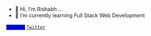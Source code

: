 - 👋 Hi, I’m Rishabh ...
- 🌱 I’m currently learning Full Stack Web Development

 <code><span style="background-color: blue">[Twitter](https://twitter.com/rishabhdasgupta)</span></code>
 <code>[Twitter](https://github.com/rishabhdasu)</code>

<!---
rishabhdasu/rishabhdasu is a ✨ special ✨ repository because its `README.md` (this file) appears on your GitHub profile.
You can click the Preview link to take a look at your changes.
--->
